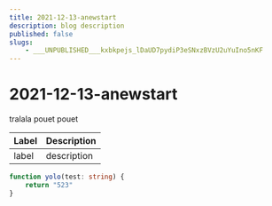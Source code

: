 ```yaml
---
title: 2021-12-13-anewstart
description: blog description
published: false
slugs:
    - ___UNPUBLISHED___kxbkpejs_lDaUD7pydiP3eSNxzBVzU2uYuIno5nKF
---
```


# 2021-12-13-anewstart

tralala pouet pouet

| Label | Description |
| ----- | ----------- |
| label | description |

```typescript
function yolo(test: string) {
    return "523"
}
```
